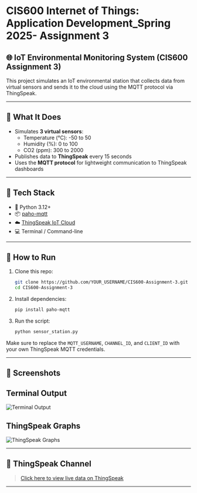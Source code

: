# CIS600 Internet of Things: Application Development_Spring 2025- Assignment 3
## 🌐 IoT Environmental Monitoring System (CIS600 Assignment 3)

This project simulates an IoT environmental station that collects data from virtual sensors and sends it to the cloud using the MQTT protocol via ThingSpeak.

---

## 📡 What It Does

- Simulates **3 virtual sensors**:
  - Temperature (°C): -50 to 50
  - Humidity (%): 0 to 100
  - CO2 (ppm): 300 to 2000
- Publishes data to **ThingSpeak** every 15 seconds
- Uses the **MQTT protocol** for lightweight communication to ThingSpeak dashboards

---

## 🧰 Tech Stack

- 🐍 Python 3.12+
- 📦 [paho-mqtt](https://pypi.org/project/paho-mqtt/)
- ☁️ [ThingSpeak IoT Cloud](https://thingspeak.com/)
- 💻 Terminal / Command-line

---

## 🚀 How to Run

1. Clone this repo:
    ```bash
    git clone https://github.com/YOUR_USERNAME/CIS600-Assignment-3.git
    cd CIS600-Assignment-3
    ```

2. Install dependencies:
    ```bash
    pip install paho-mqtt
    ```

3. Run the script:
    ```bash
    python sensor_station.py
    ```

Make sure to replace the `MQTT_USERNAME`, `CHANNEL_ID`, and `CLIENT_ID` with your own ThingSpeak MQTT credentials.

---

## 📸 Screenshots

## Terminal Output
![Terminal Output](https://github.com/user-attachments/assets/3cf0768d-7143-4f53-9548-4f62e6d32381)

## ThingSpeak Graphs
![ThingSpeak Graphs](https://github.com/user-attachments/assets/cb3c0fa4-f88c-4431-bd51-58bcfcc1f9bf)


---

## 🔗 ThingSpeak Channel

> [Click here to view live data on ThingSpeak](https://thingspeak.com/channels/2889190)

---

